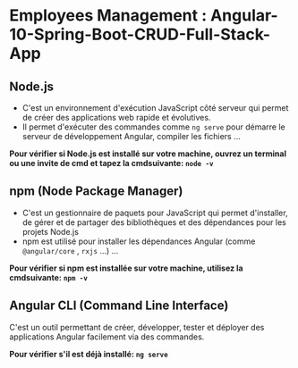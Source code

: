 # Employees Management : Angular-10-Spring-Boot-CRUD-Full-Stack-App
## Node.js 
- C'est un environnement d'exécution JavaScript côté serveur qui permet de créer des applications web  rapide et évolutives.
- Il permet d'exécuter des commandes comme ```ng serve``` pour démarre le serveur de développement Angular, compiler les fichiers ...

**Pour vérifier si Node.js est installé sur votre machine, ouvrez un terminal ou une invite de cmd et tapez la cmdsuivante: ```node -v```**

## npm (Node Package Manager)
- C'est un gestionnaire de paquets pour JavaScript qui permet d'installer, de gérer et de partager des bibliothèques et des dépendances pour les projets Node.js
- npm est utilisé pour installer les dépendances Angular (comme ``` @angular/core``` , ```rxjs``` ...) ...

**Pour vérifier si npm est installée sur votre machine, utilisez la cmdsuivante: ```npm -v```**

## Angular CLI (Command Line Interface)
C'est un outil permettant de créer, développer, tester et déployer des applications Angular facilement via des commandes.

**Pour vérifier s'il est déjà installé: ```ng serve```**


